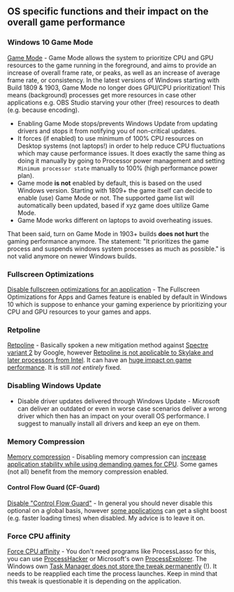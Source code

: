 ## OS specific functions and their impact on the overall game performance


### Windows 10 Game Mode
[Game Mode](https://support.xbox.com/en-US/games/game-setup/use-game-mode-gaming-on-pc) - Game Mode allows the system to prioritize CPU and GPU resources to the game running in the foreground, and aims to provide an increase of overall frame rate, or peaks, as well as an increase of average frame rate, or consistency. In the latest versions of Windows starting with Build 1809 & 1903, Game Mode no longer does GPU/CPU prioritization! This means (background) processes get more resources in case other applications e.g. OBS Studio starving your other (free) resources to death (e.g. because encoding).

* Enabling Game Mode stops/prevents Windows Update from updating drivers and stops it from notifying you of non-critical updates.
* It forces (if enabled) to use minimum of 100% CPU resources on Desktop systems (not laptops!) in order to help reduce CPU fluctuations which may cause performance issues. It does exactly the same thing as doing it manually by going to Processor power management and setting `Minimum processor state` manually to 100% (high performance power plan).
* Game mode **is not** enabled by default, this is based on the used Windows version. Starting with 1809+ the game itself can decide to enable (use) Game Mode or not. The supported game list will automatically been updated, based if xyz game does ultilize Game Mode.
* Game Mode works different on laptops to avoid overheating issues.

That been said, turn on Game Mode in 1903+ builds **does not hurt** the gaming performance anymore. The statement: "It prioritizes the game process and suspends windows system processes as much as possible." is not valid anymore on newer Windows builds.


### Fullscreen Optimizations 
[Disable fullscreen optimizations for an application](https://support.microsoft.com/en-us/help/15078/windows-make-older-programs-compatible) - The Fullscreen Optimizations for Apps and Games feature is enabled by default in Windows 10 which is suppose to enhance your gaming experience by prioritizing your CPU and GPU resources to your games and apps.


### Retpoline
[Retpoline](https://www.zdnet.com/article/microsoft-rolls-out-googles-retpoline-spectre-mitigation-to-windows-10-users/) - Basically spoken a new mitigation method against [Spectre variant 2](https://en.wikipedia.org/wiki/Spectre_(security_vulnerability)) by Google, however [Retpoline is not applicable to Skylake and later processors from Intel](https://news.ycombinator.com/item?id=16072775). It can have an [huge impact on game performance](https://www.techspot.com/news/79038-microsoft-introduces-drastic-performance-fix-spectre-variant.html). It is still _not entirely_ fixed.


### Disabling Windows Update 
* Disable driver updates delivered through Windows Update - Microsoft can deliver an outdated or even in worse case scenarios deliver a wrong driver which then has an impact on your overall OS performance. I suggest to manually install all drivers and keep an eye on them.


### Memory Compression
[Memory compression](https://www.techrepublic.com/article/how-to-monitor-memory-compression-in-windows-10/) - Disabling memory compression can [increase application stability while using demanding games for CPU](https://www.dobreprogramy.pl/deton24/Dlaczego-moje-gry-sie-zacinaja-diagnostyka-Ustawianie-pliku-wymiany-ReadyBoost-Testy-trybu-gry-i-kompresji-pamieci-w-Windows--porady,85501.html). Some games (not all) benefit from the memory compression enabled.


#### Control Flow Guard (CF-Guard)
[Disable "Control Flow Guard"](https://docs.wholetomato.com/default.asp?W790) - In general you should never disable this optional on a global basis, however [some applications](https://windowsreport.com/windows-10-windows-10-cfg-slow-browser/) can get a slight boost (e.g. faster loading times) when disabled. My advice is to leave it on.


### Force CPU affinity
[Force CPU affinity](https://support.microsoft.com/en-ph/help/296930/registry-values-for-process-control-parameters) - You don't need programs like ProcessLasso for this, you can use [ProcessHacker](https://processhacker.sourceforge.io/) or Microsoft's own [ProcessExplorer](https://docs.microsoft.com/en-us/sysinternals/downloads/process-explorer). The Windows own [Task Manager does not store the tweak permanently](https://i.imgur.com/wCOwRZS.png) (!). It needs to be reapplied each time the process launches. Keep in mind that this tweak is questionable it is depending on the application.
